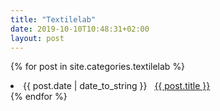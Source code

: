 ```yaml
---
title: "Textilelab"
date: 2019-10-10T10:48:31+02:00
layout: post
---
```


{% for post in site.categories.textilelab %}
 <li><span>{{ post.date | date_to_string }}</span> &nbsp; <a href="{{ site.baseurl }}{{ post.url }}">{{ post.title }}</a></li>
{% endfor %}